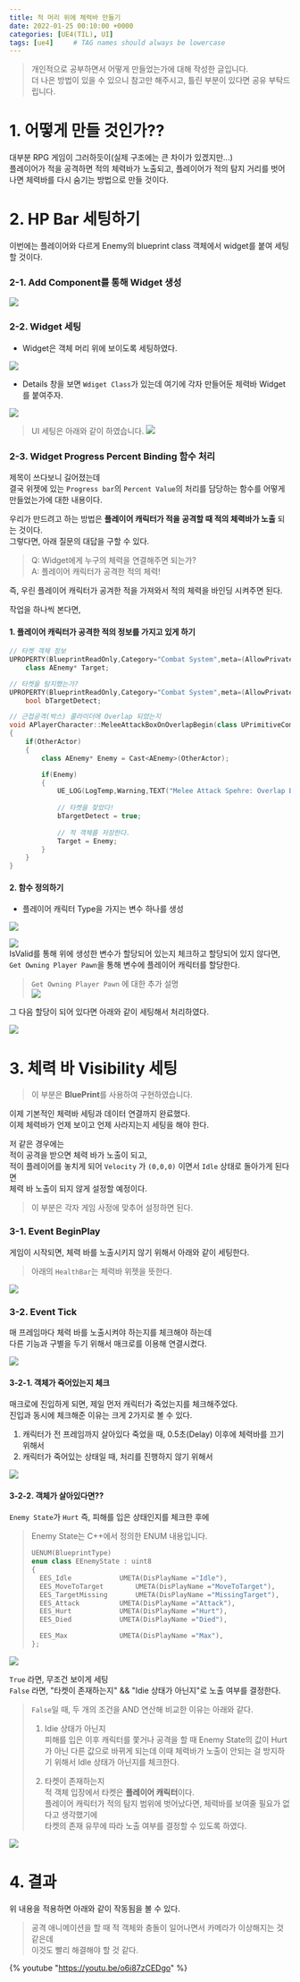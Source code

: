 ```yaml
---
title: 적 머리 위에 체력바 만들기
date: 2022-01-25 00:10:00 +0000
categories: [UE4(TIL), UI]
tags: [ue4]     # TAG names should always be lowercase
---
```


> 개인적으로 공부하면서 어떻게 만들었는가에 대해 작성한 글입니다.  
> 더 나은 방법이 있을 수 있으니 참고만 해주시고, 틀린 부분이 있다면 공유 부탁드립니다.

# 1. 어떻게 만들 것인가??
대부분 RPG 게임이 그러하듯이(실제 구조에는 큰 차이가 있겠지만...)  
플레이어가 적을 공격하면 적의 체력바가 노출되고, 플레이어가 적의 탐지 거리를 벗어나면 체력바를 다시 숨기는 방법으로 만들 것이다.

# 2. HP Bar 세팅하기
이번에는 플레이어와 다르게 Enemy의 blueprint class 객체에서 widget를 붙여 세팅할 것이다.

### 2-1. Add Component를 통해 Widget 생성

![](https://images.velog.io/images/night/post/ac0744f7-ef85-4c8d-8eae-e007fcf1e87e/image.png)

### 2-2. Widget 세팅
- Widget은 객체 머리 위에 보이도록 세팅하였다.  

![](https://images.velog.io/images/night/post/f74ee279-1677-45ab-bf12-82f493baa2c9/image.png)  

- Details 창을 보면 `Wdiget Class`가 있는데 여기에 각자 만들어둔 체력바 Widget를 붙여주자.  

![](https://images.velog.io/images/night/post/b8d77d4e-d02b-4e5d-b50e-a209468c83bd/image.png)

> UI 세팅은 아래와 같이 하였습니다. 
>![](https://images.velog.io/images/night/post/66876d9c-b879-4258-a0c2-b1e6b7927415/image.png)

### 2-3. Widget Progress Percent Binding 함수 처리
제목이 쓰다보니 길어졌는데  
결국 위젯에 있는 `Progress bar`의 `Percent Value`의 처리를 담당하는 함수를 어떻게 만들었는가에 대한 내용이다.

우리가 만드려고 하는 방법은 **플레이어 캐릭터가 적을 공격할 때 적의 체력바가 노출** 되는 것이다.  
그렇다면, 아래 질문의 대답을 구할 수 있다.  
>Q: Widget에게 누구의 체력을 연결해주면 되는가?  
>A: 플레이어 캐릭터가 공격한 적의 체력!  

즉, 우린 플레이어 캐릭터가 공겨한 적을 가져와서 적의 체력을 바인딩 시켜주면 된다.  

작업을 하나씩 본다면,  
#### 1. 플레이어 캐릭터가 공격한 적의 정보를 가지고 있게 하기
```cpp
// 타켓 객체 정보
UPROPERTY(BlueprintReadOnly,Category="Combat System",meta=(AllowPrivateAccess="true"))
	class AEnemy* Target;

// 타켓을 탐지했는가?
UPROPERTY(BlueprintReadOnly,Category="Combat System",meta=(AllowPrivateAccess="true"))
	bool bTargetDetect;
```

```cpp
// 근접공격(박스) 콜라이더에 Overlap 되었는지
void APlayerCharacter::MeleeAttackBoxOnOverlapBegin(class UPrimitiveComponent* OverlappedComp, class AActor* OtherActor, class UPrimitiveComponent* OtherComp, int32 OtherBodyIndex, bool bFromSweep, const FHitResult& SweepResult)
{
	if(OtherActor)
	{
		class AEnemy* Enemy = Cast<AEnemy>(OtherActor);

		if(Enemy)
		{
			UE_LOG(LogTemp,Warning,TEXT("Melee Attack Spehre: Overlap Begin"));
            
			// 타켓을 찾았다!
			bTargetDetect = true;
			
			// 적 객체를 저장한다.
			Target = Enemy;
		}
	}
}
```

#### 2. 함수  정의하기
- 플레이어 캐릭터 Type을 가지는 변수 하나를 생성  

![](https://images.velog.io/images/night/post/79655c0d-7203-43fa-8bcc-4e46cd4e11aa/image.png)  

![](https://images.velog.io/images/night/post/bc3dc153-ed0c-4ab5-b19b-ae48bca9a97b/image.png)    
IsValid를 통해 위에 생성한 변수가 할당되어 있는지 체크하고 할당되어 있지 않다면,  
`Get Owning Player Pawn`을 통해 변수에 플레이어 캐릭터를 할당한다.  

> `Get Owning Player Pawn` 에 대한 추가 설명   
>![](https://images.velog.io/images/night/post/f2aef911-28c6-4ab7-8daf-cada507922f7/image.png)  

그 다음 할당이 되어 있다면 아래와 같이 세팅해서 처리하였다.  

![](https://images.velog.io/images/night/post/28ad44c8-9102-45cd-bab9-4e3ff21bcd5d/image.png)


# 3. 체력 바 Visibility 세팅
> 이 부분은 **BluePrint**를 사용하여 구현하였습니다.  

이제 기본적인 체력바 세팅과 데이터 연결까지 완료했다.  
이제 체력바가 언제 보이고 언제 사라지는지 세팅을 해야 한다.  

저 같은 경우에는  
적이 공격을 받으면 체력 바가 노출이 되고,  
적이 플레이어를 놓치게 되어 `Velocity` 가 `(0,0,0)` 이면서 `Idle` 상태로 돌아가게 된다면  
체력 바 노출이 되지 않게 설정할 예정이다.  
> 이 부분은 각자 게임 사정에 맞추어 설정하면 된다.  

### 3-1. Event BeginPlay
게임이 시작되면, 체력 바를 노출시키지 않기 위해서 아래와 같이 세팅한다.   
> 아래의 `HealthBar`는 체력바 위젯을 뜻한다.  

![](https://images.velog.io/images/night/post/eb547485-de4d-4e4f-991f-43796669294a/image.png)

### 3-2. Event Tick
매 프레임마다 체력 바를 노출시켜야 하는지를 체크해야 하는데    
다른 기능과 구별을 두기 위해서 매크로를 이용해 연결시켰다.  

![](https://images.velog.io/images/night/post/cc9e4626-3817-471b-a907-dc09ef5239c5/image.png)

#### 3-2-1. 객체가 죽어있는지 체크

매크로에 진입하게 되면, 제일 먼저 캐릭터가 죽었는지를 체크해주었다.  
진입과 동시에 체크해준 이유는 크게 2가지로 볼 수 있다.

1. 캐릭터가 전 프레임까지 살아있다 죽었을 때, 0.5초(Delay) 이후에 체력바를 끄기 위해서  
2. 캐릭터가 죽어있는 상태일 때, 처리를 진행하지 않기 위해서  

![](https://images.velog.io/images/night/post/7ea1fbc3-dfc1-4578-b2ef-6ee47fa6e213/image.png)

#### 3-2-2. 객체가 살아있다면??

`Enemy State`가 `Hurt` 즉, 피해를 입은 상태인지를 체크한 후에  

> Enemy State는 C++에서 정의한 ENUM 내용입니다.  
>```cpp
>UENUM(BlueprintType)
>enum class EEnemyState : uint8
>{
>	EES_Idle			UMETA(DisPlayName ="Idle"),
>	EES_MoveToTarget		UMETA(DisPlayName ="MoveToTarget"),
>	EES_TargetMissing		UMETA(DisPlayName ="MissingTarget"),
>	EES_Attack			UMETA(DisPlayName ="Attack"),
>	EES_Hurt			UMETA(DisPlayName ="Hurt"),
>	EES_Died			UMETA(DisPlayName ="Died"),
>
>	EES_Max				UMETA(DisPlayName ="Max"),
>};
>```

![](https://images.velog.io/images/night/post/3ab8b882-87b6-4821-a215-304327b663ec/image.png)

`True` 라면, 무조건 보이게 세팅  
`False` 라면, "타켓이 존재하는지" && "Idie 상태가 아닌지"로 노출 여부를 결정한다.  

> `False`일 때, 두 개의 조건을 AND 연산해 비교한 이유는 아래와 같다.  
> 1. Idie 상태가 아닌지  
> 피해를 입은 이후 캐릭터를 쫓거나 공격을 할 때 Enemy State의 값이 Hurt가 아닌 다른 값으로 바뀌게 되는데 이때 체력바가 노출이 안되는 걸 방지하기 위해서 Idle 상태가 아닌지를 체크한다.  
>
> 2. 타켓이 존재하는지   
> 적 객체 입장에서 타켓은 **플레이어 캐릭터**이다.    
> 플레이어 캐릭터가 적의 탐지 범위에 벗어났다면, 체력바를 보여줄 필요가 없다고 생각했기에  
> 타켓의 존재 유무에 따라 노출 여부를 결정할 수 있도록 하였다.

![](https://images.velog.io/images/night/post/94be34b9-fb9e-4bda-ac06-3a96cbef9e5e/image.png)

# 4. 결과
위 내용을 적용하면 아래와 같이 작동됨을 볼 수 있다.  


> 공격 애니메이션을 할 때 적 객체와 충돌이 일어나면서 카메라가 이상해지는 것 같은데  
> 이것도 빨리 해결해야 할 것 같다.  

{% youtube "https://youtu.be/o6i87zCEDgo" %}